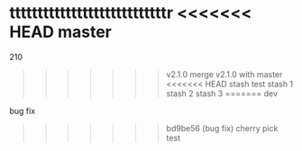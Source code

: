 ttttttttttttttttttttttttttttr
<<<<<<< HEAD
master
=======
210
>>>>>>> v2.1.0 
merge v2.1.0 with master
<<<<<<< HEAD
stash test
stash 1
stash 2
stash 3
=======
dev

bug fix
>>>>>>> bd9be56 (bug fix)
cherry pick test
